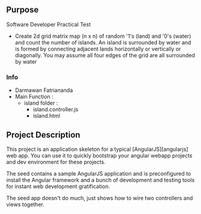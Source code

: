
## Purpose

Software Developer Practical Test
- Create 2d grid matrix map (n x n) of random '1's (land) and '0's (water) and count the number of islands. An island is surrounded by water and is formed by connecting adjacent lands horizontally or vertically or diagonally. You may assume all four edges of the grid are all surrounded by water

### Info

- Darmawan Fatriananda
- Main Function :
  - island folder :
    - island.controller.js
    - island.html


## Project Description
This project is an application skeleton for a typical [AngularJS][angularjs] web app. You can use it
to quickly bootstrap your angular webapp projects and dev environment for these projects.

The seed contains a sample AngularJS application and is preconfigured to install the Angular
framework and a bunch of development and testing tools for instant web development gratification.

The seed app doesn't do much, just shows how to wire two controllers and views together.
